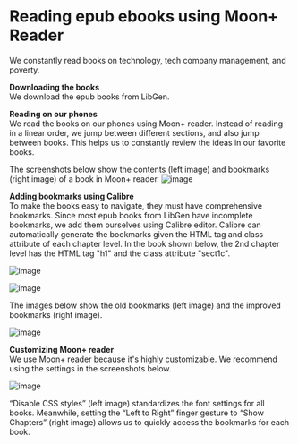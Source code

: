 # Reading epub ebooks using Moon+ Reader

We constantly read books on technology, tech company management, and poverty.   

**Downloading the books**   
We download the epub books from LibGen.  

**Reading on our phones**   
We read the books on our phones using Moon+ reader. Instead of reading in a linear order, we jump between different sections, and also jump between books. This helps us to constantly review the ideas in our favorite books.  

The screenshots below show the contents (left image) and bookmarks (right image) of a book in Moon+ reader. 
![image](https://github.com/maximilian-ho/how-we-teach-ourselves/assets/94465856/d9f00406-b13c-4837-9342-2766c15792b7)  


**Adding bookmarks using Calibre**  
To make the books easy to navigate, they must have comprehensive bookmarks. Since most epub books from LibGen have incomplete bookmarks, we add them ourselves using Calibre editor. Calibre can automatically generate the bookmarks given the HTML tag and class attribute of each chapter level. In the book shown below, the 2nd chapter level has the HTML tag "h1" and the class attribute "sect1c". 

![image](https://github.com/maximilian-ho/how-we-teach-ourselves/assets/94465856/8e851d64-31f9-4e26-8627-623b8f1a9b29)

![image](https://github.com/maximilian-ho/how-we-teach-ourselves/assets/94465856/36f25753-115a-43c2-9503-42b2784b2213)


The images below show the old bookmarks (left image) and the improved bookmarks (right image). 

![image](https://github.com/maximilian-ho/how-we-teach-ourselves/assets/94465856/7c6696cb-dfba-4690-bc18-e3ec5508514d) 


**Customizing Moon+ reader**  
We use Moon+ reader because it's highly customizable. We recommend using the settings in the screenshots below.

![image](https://github.com/maximilian-ho/articles/assets/94465856/23427005-ccfd-4632-9cfb-eb38fb1cec4b)

“Disable CSS styles” (left image) standardizes the font settings for all books. Meanwhile, setting the “Left to Right” finger gesture to “Show Chapters” (right image) allows us to quickly access the bookmarks for each book.  


